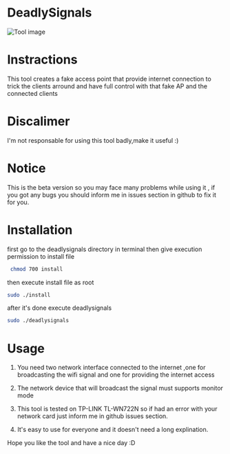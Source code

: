 # DeadlySignals 

![Tool image](http://oi67.tinypic.com/2h5k8e1.jpg)

# Instractions
This tool creates a fake access point that provide internet connection to trick the clients arround and have full control with that fake AP and the connected clients

# Discalimer
I'm not responsable for using this tool badly,make it useful :)

# Notice
This is the beta version so you may face many problems while using it , if you got any bugs you should inform me in issues section in github to fix it for you.

# Installation
first go to the deadlysignals directory in terminal then give execution permission to install file
```bash
 chmod 700 install
```
then execute install file as root
```bash
sudo ./install
```
after it's done execute deadlysignals
```bash
sudo ./deadlysignals
```
# Usage
1) You need two network interface connected to the internet ,one for broadcasting the wifi signal and one for providing the internet access

2) The network device that will broadcast the signal must supports monitor mode

3) This tool is tested on TP-LINK TL-WN722N so if had an error with your network card just inform me in github issues section.

4) It's easy to use for everyone and it doesn't need a long explination.

Hope you like the tool and have a nice day :D
